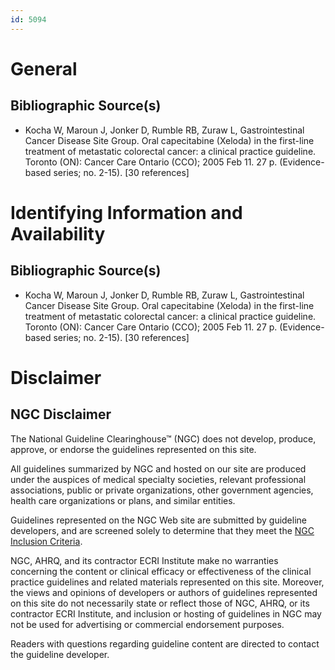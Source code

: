 ```yaml
---
id: 5094
---
```


# General

## Bibliographic Source(s)

- Kocha W, Maroun J, Jonker D, Rumble RB, Zuraw L, Gastrointestinal Cancer Disease Site Group. Oral capecitabine (Xeloda) in the first-line treatment of metastatic colorectal cancer: a clinical practice guideline. Toronto (ON): Cancer Care Ontario (CCO); 2005 Feb 11. 27 p. (Evidence-based series; no. 2-15). [30 references]

# Identifying Information and Availability

## Bibliographic Source(s)

- Kocha W, Maroun J, Jonker D, Rumble RB, Zuraw L, Gastrointestinal Cancer Disease Site Group. Oral capecitabine (Xeloda) in the first-line treatment of metastatic colorectal cancer: a clinical practice guideline. Toronto (ON): Cancer Care Ontario (CCO); 2005 Feb 11. 27 p. (Evidence-based series; no. 2-15). [30 references]

# Disclaimer

## NGC Disclaimer

The National Guideline Clearinghouse™ (NGC) does not develop, produce, approve, or endorse the guidelines represented on this site.

All guidelines summarized by NGC and hosted on our site are produced under the auspices of medical specialty societies, relevant professional associations, public or private organizations, other government agencies, health care organizations or plans, and similar entities.

Guidelines represented on the NGC Web site are submitted by guideline developers, and are screened solely to determine that they meet the [NGC Inclusion Criteria](/help-and-about/summaries/inclusion-criteria).

NGC, AHRQ, and its contractor ECRI Institute make no warranties concerning the content or clinical efficacy or effectiveness of the clinical practice guidelines and related materials represented on this site. Moreover, the views and opinions of developers or authors of guidelines represented on this site do not necessarily state or reflect those of NGC, AHRQ, or its contractor ECRI Institute, and inclusion or hosting of guidelines in NGC may not be used for advertising or commercial endorsement purposes.

Readers with questions regarding guideline content are directed to contact the guideline developer.

